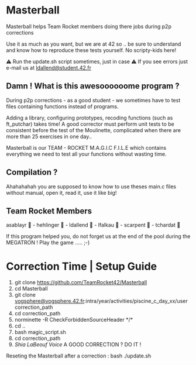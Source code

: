 # Masterball
Masterball helps Team Rocket members doing there jobs during p2p corrections

Use it as much as you want, but we are at 42 so .. be sure to understand and know how to reproduce these tests yourself. No scripty-kids here!

⚠️ Run the update.sh script sometimes, just in case
⚠️ If you see errors just e-mail us at ldallend@student.42.fr

## Damn ! What is this awesoooooome program ? 
During p2p corrections - as a good student - we sometimes have to test files containing functions instead of programs.

Adding a library, configuring prototypes, recoding functions (such as ft_putchar) takes time! 
A good corrector must perform unit tests to be consistent before the test of the Moulinette, complicated when there are more than 25 exercises in one day..

Masterball is our TEAM - ROCKET M.A.G.I.C F.I.L.E which contains everything we need to test all your functions without wasting time.

## Compilation ?

Ahahahahah you are supposed to know how to use theses main.c files without manual, open it, read it, use it like big!

## Team Rocket Members 

asablayr 🐼  - hehlinger 🐯  - ldallend 🦄  - lfalkau 🦁  - scarpent 🦊  - tchardat 🐞 

If this program helped you, do not forget us at the end of the pool during the MEGATRON ! Play the game ..... ;-)

# Correction Time | Setup Guide
1. git clone https://github.com/TeamRocket42/Masterball 
2. cd Masterball
3. git clone vogsphere@vogsphere.42.fr:intra/year/activities/piscine_c_day_xx/user correction_path
4. cd correction_path
5. norminette -R CheckForbiddenSourceHeader \*/\*
6. cd ..
7. bash magic_script.sh 
8. cd correction_path 
9. *Shia LaBeouf Voice* A GOOD CORRECTION ? DO IT !

Reseting the Masterball after a correction : bash ./update.sh
